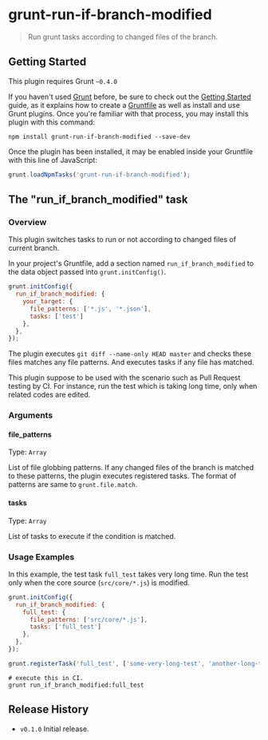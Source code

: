 # grunt-run-if-branch-modified

> Run grunt tasks according to changed files of the branch.

## Getting Started
This plugin requires Grunt `~0.4.0`

If you haven't used [Grunt](http://gruntjs.com/) before, be sure to check out the [Getting Started](http://gruntjs.com/getting-started) guide, as it explains how to create a [Gruntfile](http://gruntjs.com/sample-gruntfile) as well as install and use Grunt plugins. Once you're familiar with that process, you may install this plugin with this command:

```shell
npm install grunt-run-if-branch-modified --save-dev
```

Once the plugin has been installed, it may be enabled inside your Gruntfile with this line of JavaScript:

```js
grunt.loadNpmTasks('grunt-run-if-branch-modified');
```

## The "run_if_branch_modified" task

### Overview
This plugin switches tasks to run or not according to changed files of current branch.

In your project's Gruntfile, add a section named `run_if_branch_modified` to the data object passed into `grunt.initConfig()`.

```js
grunt.initConfig({
  run_if_branch_modified: {
    your_target: {
      file_patterns: ['*.js', '*.json'],
      tasks: ['test']
    },
  },
});
```

The plugin executes `git diff --name-only HEAD master` and checks these files matches any file patterns. And executes tasks if any file has matched.

This plugin suppose to be used with the scenario such as Pull Request testing by CI. For instance, run the test which is taking long time, only when related codes are edited.

### Arguments

#### file_patterns
Type: `Array`

List of file globbing patterns. If any changed files of the branch is matched to these patterns, the plugin executes registered tasks. The format of patterns are same to `grunt.file.match`.


#### tasks
Type: `Array`

List of tasks to execute if the condition is matched.

### Usage Examples

In this example, the test task `full_test` takes very long time. Run the test only when the core source (`src/core/*.js`) is modified.

```js
grunt.initConfig({
  run_if_branch_modified: {
    full_test: {
      file_patterns: ['src/core/*.js'],
      tasks: ['full_test']
    },
  },
});

grunt.registerTask('full_test', ['some-very-long-test', 'another-long-test']);
```

```
# execute this in CI.
grunt run_if_branch_modified:full_test
```

## Release History

- `v0.1.0` Initial release.
